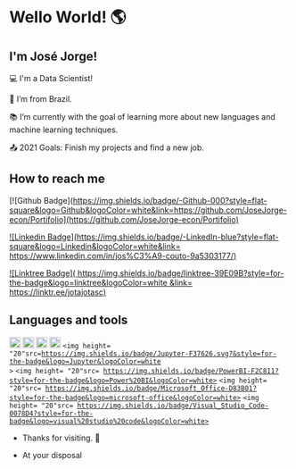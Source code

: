 # Wello World! :earth_americas:

 ## I'm José Jorge!

 

:computer: I'm a Data Scientist!

:house_with_garden: I’m from Brazil.

:books: I’m currently with the goal of learning more about new languages and machine learning techniques.

:outbox_tray: 2021 Goals: Finish my projects and find a new job.

 

## How to reach me 

[![Github Badge](https://img.shields.io/badge/-Github-000?style=flat-square&logo=Github&logoColor=white&link=https://github.com/JoseJorge-econ/Portifolio](https://github.com/JoseJorge-econ/Portifolio)

[![Linkedin Badge](https://img.shields.io/badge/-LinkedIn-blue?style=flat-square&logo=Linkedin&logoColor=white&link= https://www.linkedin.com/in/jos%C3%A9-couto-9a5303177/)](https://www.linkedin.com/in/jos%C3%A9-couto-9a5303177/)

[![Linktree Badge](	https://img.shields.io/badge/linktree-39E09B?style=for-the-badge&logo=linktree&logoColor=white
&link= https://linktr.ee/jotajotasc)](https://linktr.ee/jotajotasc)


## Languages and tools

<code><img height="20" src= "https://img.shields.io/badge/Python-FFD43B?style=for-the-badge&logo=python&logoColor=darkgreen"></code>
<code><img height="20" src= "https://img.shields.io/badge/Numpy-777BB4?style=for-the-badge&logo=numpy&logoColor=white"></code>
<code><img height="20" src= "https://img.shields.io/badge/Pandas-2C2D72?style=for-the-badge&logo=pandas&logoColor=white" ></code>
<code><img height="20" src= "https://img.shields.io/badge/R-276DC3?style=for-the-badge&logo=r&logoColor=white"></code>
<code><img height= "20"src=https://img.shields.io/badge/Jupyter-F37626.svg?&style=for-the-badge&logo=Jupyter&logoColor=white ></code>
<code><img height= "20"src= https://img.shields.io/badge/PowerBI-F2C811?style=for-the-badge&logo=Power%20BI&logoColor=white></code>
<code><img height= "20"src= https://img.shields.io/badge/Microsoft_Office-D83B01?style=for-the-badge&logo=microsoft-office&logoColor=white></code>
<code><img height= "20"src= https://img.shields.io/badge/Visual_Studio_Code-0078D4?style=for-the-badge&logo=visual%20studio%20code&logoColor=white></code>







- Thanks for visiting. :wave:

- At your disposal 
